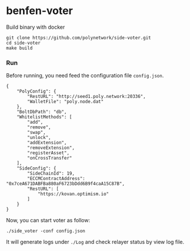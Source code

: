 # benfen-voter

Build binary with docker

```shell
git clone https://github.com/polynetwork/side-voter.git
cd side-voter
make build

```

### Run

Before running, you need feed the configuration file `config.json`.
```
{
    "PolyConfig": {
        "RestURL": "http://seed1.poly.network:20336",
        "WalletFile": "poly.node.dat"
    },
    "BoltDbPath": "db",
    "WhitelistMethods": [
        "add",
        "remove",
        "swap",
        "unlock",
        "addExtension",
        "removeExtension",
        "registerAsset",
        "onCrossTransfer"
    ],
    "SideConfig": {
        "SideChainId": 19,
        "ECCMContractAddress": "0x7ceA671DABFBa880aF6723bDdd6B9f4caA15C87B",
        "RestURL": [
            "https://kovan.optimism.io"
        ]
    }
}
```

Now, you can start voter as follow: 

```shell
./side_voter -conf config.json 
```

It will generate logs under `./Log` and check relayer status by view log file.

